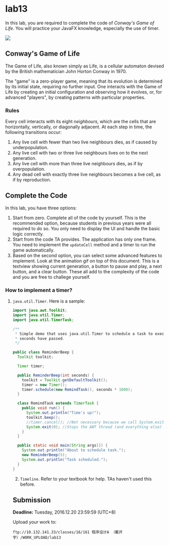 # lab13

In this lab, you are required to complete the code of *Conway's Game of Life*. You will practice your JavaFX knowledge, especially the use of timer.

![](https://github.com/yuanchuan/game-of-life/raw/master/screencast/demo3.gif)

## Conway's Game of Life

The Game of Life, also known simply as Life, is a cellular automaton devised by the British mathematician John Horton Conway in 1970.

The "game" is a zero-player game, meaning that its evolution is determined by its initial state, requiring no further input. One interacts with the Game of Life by creating an initial configuration and observing how it evolves, or, for advanced "players", by creating patterns with particular properties.

### Rules

Every cell interacts with its eight *neighbours*, which are the cells that are horizontally, vertically, or diagonally adjacent. At each step in time, the following transitions occur:

1. Any live cell with fewer than two live neighbours dies, as if caused by underpopulation.
2. Any live cell with two or three live neighbours lives on to the next generation.
3. Any live cell with more than three live neighbours dies, as if by overpopulation.
4. Any dead cell with exactly three live neighbours becomes a live cell, as if by reproduction.

## Complete the Code

In this lab, you have three options:

1. Start from zero. Complete all of the code by yourself. This is the recommended option, because students in previous years were all required to do so. You only need to display the UI and handle the basic logic correctly.
2. Start from the code TA provides. The application has only one frame. You need to implement the `updateCell` method and a timer to run the game automatically.
3. Based on the second option, you can select some advanced features to implement. Look at the animation gif on top of this document. This is a textview showing current generation, a button to pause and play, a next button, and a clear button. These all add to the complexity of the code and you are free to challege yourself.

### How to implement a timer?

1. `java.util.Timer`. Here is a sample:

   ```java
   import java.awt.Toolkit;
   import java.util.Timer;
   import java.util.TimerTask;

   /**
    * Simple demo that uses java.util.Timer to schedule a task to execute once 5
    * seconds have passed.
    */

   public class ReminderBeep {
     Toolkit toolkit;

     Timer timer;

     public ReminderBeep(int seconds) {
       toolkit = Toolkit.getDefaultToolkit();
       timer = new Timer();
       timer.schedule(new RemindTask(), seconds * 1000);
     }

     class RemindTask extends TimerTask {
       public void run() {
         System.out.println("Time's up!");
         toolkit.beep();
         //timer.cancel(); //Not necessary because we call System.exit
         System.exit(0); //Stops the AWT thread (and everything else)
       }
     }

     public static void main(String args[]) {
       System.out.println("About to schedule task.");
       new ReminderBeep(5);
       System.out.println("Task scheduled.");
     }
   }
   ```

   2. `Timeline`. Refer to your textbook for help. TAs haven't used this before.

   ## Submission

   **Deadline:** Tuesday, 2016.12.20 23:59:59 (UTC+8)

   Upload your work to:

   ```
   ftp://10.132.141.33/classes/16/161 程序设计A （戴开宇）/WORK_UPLOAD/lab13
   ```
